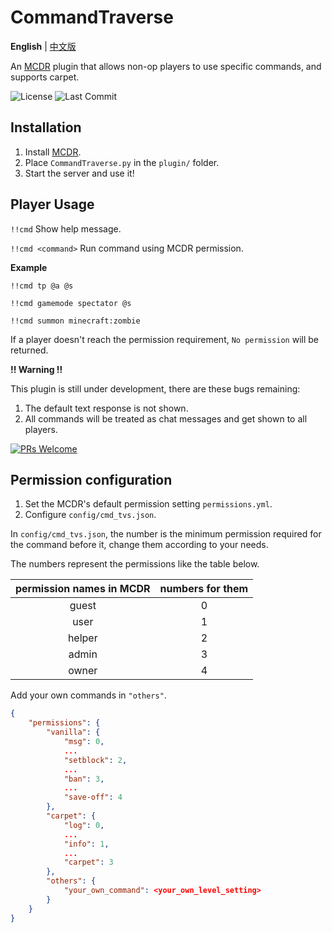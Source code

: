 # CommandTraverse

**English** | [中文版](https://github.com/zhangtianli2006/CommandTraverse/blob/master/README_cn.md)

An [MCDR](https://github.com/Fallen-Breath/MCDReforged) plugin that allows non-op players to use specific commands, and supports carpet.

![License](https://img.shields.io/github/license/zhangtianli2006/CommandTraverse?label=License&style=flat-square) ![Last Commit](https://img.shields.io/github/last-commit/zhangtianli2006/CommandTraverse?label=Last%20Commit&style=flat-square)

## Installation

1. Install [MCDR](https://github.com/Fallen-Breath/MCDReforged).
2. Place `CommandTraverse.py` in the `plugin/` folder.
3. Start the server and use it!

## Player Usage

`!!cmd` Show help message.

`!!cmd <command>` Run command using MCDR permission.

**Example**

`!!cmd tp @a @s`

`!!cmd gamemode spectator @s`

`!!cmd summon minecraft:zombie`

If a player doesn't reach the permission requirement, `No permission` will be returned.

**!! Warning !!**

This plugin is still under development, there are these bugs remaining: 
1. The default text response is not shown.
2. All commands will be treated as chat messages and get shown to all players.

[![PRs Welcome](https://img.shields.io/badge/PRs-welcome-brightgreen.svg?style=flat-square)](http://makeapullrequest.com)

## Permission configuration

1. Set the MCDR's default permission setting `permissions.yml`.
2. Configure `config/cmd_tvs.json`.

In `config/cmd_tvs.json`, the number is the minimum permission required for the command before it, change them according to your needs.

The numbers represent the permissions like the table below.

| permission names in MCDR | numbers for them |
|:------------------------:|:----------------:|
|           guest          |         0        |
|           user           |         1        |
|           helper         |         2        |
|           admin          |         3        |
|           owner          |         4        |

Add your own commands in `"others"`.

```json
{
    "permissions": {
        "vanilla": {
            "msg": 0,
            ...
            "setblock": 2,
            ...
            "ban": 3,
            ...
            "save-off": 4
        },
        "carpet": {
            "log": 0,
            ...
            "info": 1,
            ...
            "carpet": 3
        },
        "others": {
            "your_own_command": <your_own_level_setting>
        }
    }
}
```
